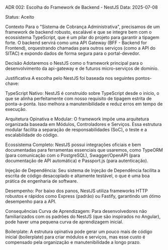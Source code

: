 ADR 002: Escolha do Framework de Backend - NestJS
Data: 2025-07-08

Status: Aceito

Contexto
Para o "Sistema de Cobrança Administrativa", precisamos de um framework de backend robusto, escalável e que se integre bem com o ecossistema TypeScript, que é um pilar do projeto para garantir a tipagem forte. O backend servirá como uma API Gateway (BFF - Backend for Frontend), orquestrando chamadas para outros serviços (como a API do SITAC) e expondo dados de forma segura para o portal-devedor.

Decisão
Adotaremos o NestJS como o framework principal para o desenvolvimento da api-gateway e de futuros micro-serviços de domínio.

Justificativa
A escolha pelo NestJS foi baseada nos seguintes pontos-chave:

TypeScript Nativo: NestJS é construído sobre TypeScript desde o início, o que se alinha perfeitamente com nosso requisito de tipagem estrita de ponta-a-ponta. Isso melhora a manutenibilidade e reduz erros em tempo de execução.

Arquitetura Opinativa e Modular: O framework impõe uma arquitetura organizada baseada em Módulos, Controladores e Serviços. Essa estrutura modular facilita a separação de responsabilidades (SoC), o teste e a escalabilidade do código.

Ecossistema Completo: NestJS possui integrações oficiais e bem documentadas para ferramentas essenciais que usaremos, como TypeORM (para comunicação com o PostgreSQL), Swagger/OpenAPI (para documentação de API automática) e Passport.js (para autenticação).

Injeção de Dependência: Seu sistema de Injeção de Dependência facilita a escrita de código desacoplado e altamente testável, o que é uma boa prática de engenharia de software.

Desempenho: Por baixo dos panos, NestJS utiliza frameworks HTTP robustos e rápidos como Express (padrão) ou Fastify, garantindo um ótimo desempenho para a API.

Consequências
Curva de Aprendizagem: Para desenvolvedores não familiarizados com os padrões do NestJS (que são inspirados no Angular), pode haver uma pequena curva de aprendizagem inicial.

Boilerplate: A estrutura opinativa pode gerar um pouco mais de código inicial (boilerplate) para criar módulos e serviços, mas esse custo é compensado pela organização e manutenibilidade a longo prazo.